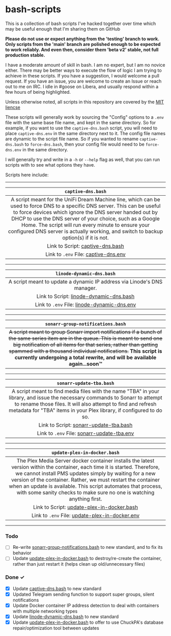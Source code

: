 # bash-scripts

This is a collection of bash scripts I've hacked together over time which may be useful enough that I'm sharing them on GitHub

**Please do not use or expect anything from the 'testing' branch to work. Only scripts from the 'main' branch are polished enough to be expected to work reliably. And even then, consider them 'beta v2' stable, not full production stable.**

I have a moderate amount of skill in bash. I am no expert, but I am no novice either. There may be better ways to execute the flow of logic I am trying to achieve in these scripts. If you have a suggestion, I would welcome a pull request. If you have an issue, you are welcome to create an Issue or reach out to me on IRC. I idle in #goose on Libera, and usually respond within a few hours of being highlighted.

Unless otherwise noted, all scripts in this repository are covered by the [MIT liencse](https://github.com/goose-ws/bash-scripts/blob/main/LICENSE)

These scripts will generally work by sourcing the "Config" options to a `.env` file with the same base file name, and kept in the same directory. So for example, if you want to use the `captive-dns.bash` script, you will need to place `captive-dns.env` in the same directory next to it. The config file names are dynamic to the script file name. So if you wanted to rename `captive-dns.bash` to `force-dns.bash`, then your config file would need to be `force-dns.env` in the same directory.

I will generally try and write in a `-h` or `--help` flag as well, that you can run scripts with to see what options they have.

Scripts here include:

---

| `captive-dns.bash` |
| :---: |
| A script meant for the UniFi Dream Machine line, which can be used to force DNS to a specific DNS server. This can be useful to force devices which ignore the DNS server handed out by DHCP to use the DNS server of your choice, such as a Google Home. The script will run every minute to ensure your configured DNS server is actually working, and switch to backup option(s) if it is not. |
| Link to Script: [captive-dns.bash](https://github.com/goose-ws/bash-scripts/blob/main/captive-dns.bash) |
| Link to `.env` File: [captive-dns.env](https://github.com/goose-ws/bash-scripts/blob/main/captive-dns.env.example) |

---

| `linode-dynamic-dns.bash` |
| :---: |
| A script meant to update a dynamic IP address via Linode's DNS manager. |
| Link to Script: [linode-dynamic-dns.bash](https://github.com/goose-ws/bash-scripts/blob/main/linode-dynamic-dns.bash) |
| Link to `.env` File: [linode-dynamic-dns.env](https://github.com/goose-ws/bash-scripts/blob/main/linode-dynamic-dns.env.example) |

---

| `sonarr-group-notifications.bash` |
| :---: |
| ~~A script meant to group Sonarr import notifications if a bunch of the same series item are in the queue. This is meant to send one big notification of all items for that series, rather than getting spammed with a thousand individual notifications.~~ **This script is currently undergoing a total rewrite, and will be available again...soon™** |

---

| `sonarr-update-tba.bash` |
| :---: |
| A script meant to find media files with the name "TBA" in your library, and issue the necessary commands to Sonarr to attempt to rename those files. It will also attempt to find and refresh metadata for "TBA" items in your Plex library, if configured to do so. |
| Link to Script: [sonarr-update-tba.bash](https://github.com/goose-ws/bash-scripts/blob/main/sonarr-update-tba.bash) |
| Link to `.env` File: [sonarr-update-tba.env](https://github.com/goose-ws/bash-scripts/blob/main/sonarr-update-tba.env.example) |

---

| `update-plex-in-docker.bash` |
| :---: |
| The Plex Media Server docker container installs the latest version within the container, each time it is started. Therefore, we cannot install PMS updates simply by waiting for a new version of the container. Rather, we must restart the container when an update is available. This script automates that process, with some sanity checks to make sure no one is watching anything first. |
| Link to Script: [update-plex-in-docker.bash](https://github.com/goose-ws/bash-scripts/blob/main/update-plex-in-docker.bash) |
| Link to `.env` File: [update-plex-in-docker.env](https://github.com/goose-ws/bash-scripts/blob/main/update-plex-in-docker.env.example) |

---

### Todo

- [ ] Re-write [sonarr-group-notifications.bash](https://github.com/goose-ws/bash-scripts/blob/main/sonarr-group-notifications.bash) to new standard, and to fix its behavior
- [ ] Update [update-plex-in-docker.bash](https://github.com/goose-ws/bash-scripts/blob/main/update-plex-in-docker.bash) to destroy/re-create the container, rather than just restart it (helps clean up old/unnecessary files)

### Done ✓

- [x] Update [captive-dns.bash](https://github.com/goose-ws/bash-scripts/blob/main/captive-dns.bash) to new standard
- [x] Updated Telegram sending function to support super groups, silent notifications
- [x] Update Docker container IP address detection to deal with containers with multiple networking types
- [x] Update [linode-dynamic-dns.bash](https://github.com/goose-ws/bash-scripts/blob/main/linode-dynamic-dns.bash) to new standard
- [x] Update [update-plex-in-docker.bash](https://github.com/goose-ws/bash-scripts/blob/main/update-plex-in-docker.bash) to offer to use ChuckPA's database repair/optimization tool between updates
